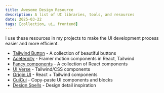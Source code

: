 ```yaml
---
title: Awesome Design Resource
description: A list of UI libraries, tools, and resources
date: 2025-03-22
tags: [collection, ui, frontend]
---
```


I use these resources in my projects to make the UI development process easier and more efficient.

- [Tailwind Button](https://devdojo.com/tailwindcss/buttons) - A collection of beautiful buttons
- [Aceternity](https://ui.aceternity.com/components) - Framer motion components in React, Tailwind
- [Fancy components](https://www.fancycomponents.dev/docs/introduction) - A collection of React components
- [UI Verse](https://uiverse.io/elements) - Tailwind/CSS components
- [Origin UI](https://originui.com/) - React + Tailwind components
- [CuiCui](https://cuicui.day/application-ui) - Copy-paste UI components and blocks
- [Design Spells](https://www.designspells.com/) - Design detail inspiration

